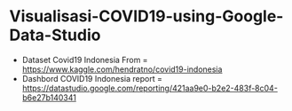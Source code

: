# Visualisasi-COVID19-using-Google-Data-Studio



- Dataset Covid19 Indonesia From = https://www.kaggle.com/hendratno/covid19-indonesia
- Dashbord COVID19 Indonesia report = https://datastudio.google.com/reporting/421aa9e0-b2e2-483f-8c04-b6e27b140341



